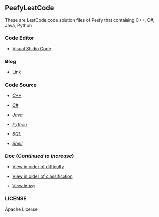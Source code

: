 ## PeefyLeetCode

These are LeetCode code solution files of Peefy that containing C++, C#, Java, Python.

### Code Editor

* [Visual Studio Code](https://code.visualstudio.com/)

### Blog

* [Link](https://peefy.github.io)

### Code Source

* [*C++*](https://github.com/Peefy/PeefyLeetCode/blob/master/src/Cpp)

* [*C#*](https://github.com/Peefy/PeefyLeetCode/blob/master/src/CSharp)

* [*Java*](https://github.com/Peefy/PeefyLeetCode/blob/master/src/Java)

* [*Python*](https://github.com/Peefy/PeefyLeetCode/blob/master/src/Python)

* [*SQL*](https://github.com/Peefy/PeefyLeetCode/blob/master/src/SQL)

* [*Shell*](https://github.com/Peefy/PeefyLeetCode/blob/master/src/Shell)

### Doc (*Continued to increase*)

* [View in order of difficulty](https://github.com/Peefy/PeefyLeetCode/blob/master/README_ORDER.md)

* [View in order of classification](https://github.com/Peefy/PeefyLeetCode/blob/master/README_CLASSIFICATION.md)

* [View in tag](https://github.com/Peefy/PeefyLeetCode/blob/master/README_TAG.md)

### LICENSE

Apache License

